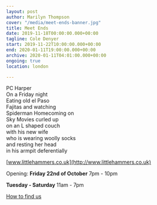 ```yaml
---
layout: post
author: Marilyn Thompson
cover: "/media/meet-ends-banner.jpg"
title: Meet Ends
date: 2019-11-18T00:00:00.000+00:00
tagline: Cole Denyer
start: 2019-11-22T10:00:00.000+00:00
end: 2020-01-11T19:00:00.000+00:00
archive: 2020-01-11T04:01:00.000+00:00
ongoing: true
location: london

---
```

PC Harper  
On a Friday night  
Eating old el Paso  
Fajitas and watching  
Spiderman Homecoming on  
Sky Movies curled up  
on an L shaped couch  
with his new wife  
who is wearing woolly socks  
and resting her head  
in his armpit deferentially  


[www.littlehammers.co.uk](http://www.littlehammers.co.uk)

Opening: **Friday 22nd of October** 7pm - 10pm

**Tuesday - Saturday** 11am - 7pm

[How to find us](http://www.peak-art.org/contact)